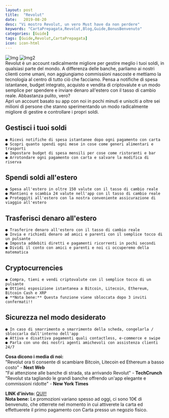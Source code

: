```yaml
---
layout: post
title:  "Revolut"
date:   2019-08-20
desc: "Vi mostro Revolut, un vero Must have da non perdere"
keywords: "CartaPrepagata,Revolut,Blog,Guide,BonusBenvenuto"
categories: [Guide]
tags: [Guide,Revolut,CartaPrepagata]
icon: icon-html 
---
```

![Img](https://lh3.googleusercontent.com/fNwc5dQzd9f1xAKNfbtg4lqYSOoBME3mIFmost22EcIjsms8JtOQK7Sog2OKoYxrPOid=w1366-h625-rw)
![Img2](https://lh3.googleusercontent.com/UA3keOczhTZOSVNr_zi2aqUKYGrcOxQOuF4w35x1nV8yEcZlPxjeLZAeBx89_nA4Xd0=w1366-h625-rw) <br>
Revolut è un account radicalmente migliore per gestire meglio i tuoi soldi, in qualsiasi parte del mondo. A differenza delle banche, parliamo ai nostri clienti come umani, non aggiungiamo commissioni nascoste e mettiamo la tecnologia al centro di tutto ciò che facciamo.
Pensa a notifiche di spesa istantanee, budget integrato, acquisto e vendita di criptovalute e un modo semplice per spendere e inviare denaro all'estero con il tasso di cambio reale. Abbastanza pulito, vero? <br>
Apri un account basato su app con noi in pochi minuti e unisciti a oltre sei milioni di persone che stanno sperimentando un modo radicalmente migliore di gestire e controllare i propri soldi. <br>

## Gestisci i tuoi soldi <br>
    ● Ricevi notifiche di spesa istantanee dopo ogni pagamento con carta
    ● Scopri quanto spendi ogni mese in cose come generi alimentari e trasporti
    ● Impostare budget di spesa mensili per cose come ristoranti e bar
    ● Arrotondare ogni pagamento con carta e salvare la modifica di riserva

## Spendi soldi all'estero 
    ● Spesa all'estero in oltre 150 valute con il tasso di cambio reale
    ● Mantieni e scambia 24 valute nell'app con il tasso di cambio reale
    ● Proteggiti all'estero con la nostra conveniente assicurazione di viaggio all'estero

## Trasferisci denaro all'estero 
    ● Trasferire denaro all'estero con il tasso di cambio reale
    ● Invia e richiedi denaro ad amici e parenti con il semplice tocco di un pulsante
    ● Imposta addebiti diretti e pagamenti ricorrenti in pochi secondi
    ● Dividi il conto con amici e parenti e noi ci occuperemo della matematica

## Cryptocurrencies 
    ● Compra, tieni e vendi criptovalute con il semplice tocco di un pulsante
    ● Ottieni esposizione istantanea a Bitcoin, Litecoin, Ethereum, Bitcoin Cash e XRP
    ● **Nota bene:** Questa funzione viene sbloccata dopo 3 inviti confermati!!

## Sicurezza nel modo desiderato 
    ● In caso di smarrimento o smarrimento della scheda, congelarla / sbloccarla dall'interno dell'app
    ● Attiva e disattiva pagamenti quali contactless, e-commerce e swipe
    ● Parla con uno dei nostri agenti amichevoli con assistenza clienti 24/7

**Cosa dicono i media di noi:** <br>
"Revolut ora ti consente di scambiare Bitcoin, Litecoin ed Ethereum a basso costo" - **Next Web** <br>
"Fai attenzione alle banche di strada, sta arrivando Revolut" - **TechCrunch** <br>
"Revolut sta tagliando le grandi banche offrendo un'app elegante e commissioni ridotte" - **New York Times** <br>

**LINK d'inivto:** [QUI!!](https://revolut.com/referral/emilia844l!G10D21) <br>
**Nota bene:** Le promozioni variano spesso ad oggi, ci sono 10€ di benvenuto, che otterrete nel momento in cui attiverete la carta ed 
effettuerete il primo pagamento con Carta presso un negozio fisico.
